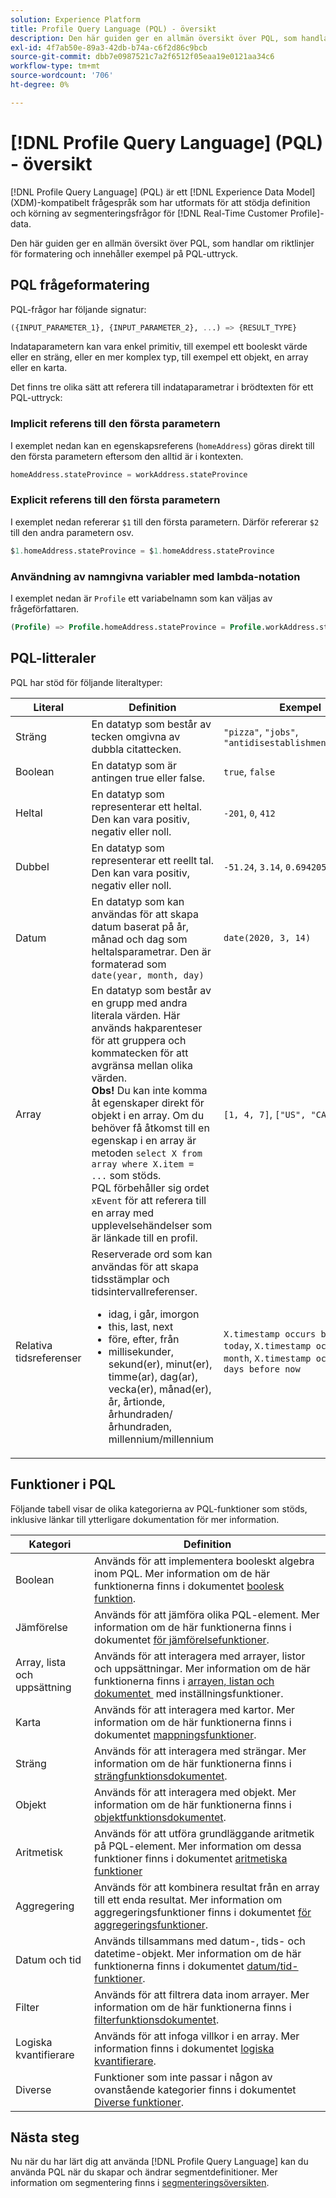 ```yaml
---
solution: Experience Platform
title: Profile Query Language (PQL) - översikt
description: Den här guiden ger en allmän översikt över PQL, som handlar om riktlinjer för formatering och innehåller exempel på PQL-uttryck.
exl-id: 4f7ab50e-89a3-42db-b74a-c6f2d86c9bcb
source-git-commit: dbb7e0987521c7a2f6512f05eaa19e0121aa34c6
workflow-type: tm+mt
source-wordcount: '706'
ht-degree: 0%

---
```


# [!DNL Profile Query Language] (PQL) - översikt

[!DNL Profile Query Language] (PQL) är ett [!DNL Experience Data Model] (XDM)-kompatibelt frågespråk som har utformats för att stödja definition och körning av segmenteringsfrågor för [!DNL Real-Time Customer Profile]-data.

Den här guiden ger en allmän översikt över PQL, som handlar om riktlinjer för formatering och innehåller exempel på PQL-uttryck.

## PQL frågeformatering

PQL-frågor har följande signatur:

```sql
({INPUT_PARAMETER_1}, {INPUT_PARAMETER_2}, ...) => {RESULT_TYPE}
```

Indataparametern kan vara enkel primitiv, till exempel ett booleskt värde eller en sträng, eller en mer komplex typ, till exempel ett objekt, en array eller en karta.

Det finns tre olika sätt att referera till indataparametrar i brödtexten för ett PQL-uttryck:

### Implicit referens till den första parametern

I exemplet nedan kan en egenskapsreferens (`homeAddress`) göras direkt till den första parametern eftersom den alltid är i kontexten.

```sql
homeAddress.stateProvince = workAddress.stateProvince
```

### Explicit referens till den första parametern

I exemplet nedan refererar `$1` till den första parametern. Därför refererar `$2` till den andra parametern osv.

```sql
$1.homeAddress.stateProvince = $1.homeAddress.stateProvince
```

### Användning av namngivna variabler med lambda-notation

I exemplet nedan är `Profile` ett variabelnamn som kan väljas av frågeförfattaren.

```sql
(Profile) => Profile.homeAddress.stateProvince = Profile.workAddress.stateProvince
```

## PQL-litteraler

PQL har stöd för följande literaltyper:

| Literal | Definition | Exempel |
| ------- | ---------- | ------- |
| Sträng | En datatyp som består av tecken omgivna av dubbla citattecken. | `"pizza"`, `"jobs"`, `"antidisestablishmentarianism"` |
| Boolean | En datatyp som är antingen true eller false. | `true`, `false` |
| Heltal | En datatyp som representerar ett heltal. Den kan vara positiv, negativ eller noll. | `-201`, `0`, `412` |
| Dubbel | En datatyp som representerar ett reellt tal. Den kan vara positiv, negativ eller noll. | `-51.24`, `3.14`, `0.6942058` |
| Datum | En datatyp som kan användas för att skapa datum baserat på år, månad och dag som heltalsparametrar. Den är formaterad som `date(year, month, day)` | `date(2020, 3, 14)` |
| Array | En datatyp som består av en grupp med andra literala värden. Här används hakparenteser för att gruppera och kommatecken för att avgränsa mellan olika värden. <br> **Obs!** Du kan inte komma åt egenskaper direkt för objekt i en array. Om du behöver få åtkomst till en egenskap i en array är metoden `select X from array where X.item = ...` som stöds. <br> PQL förbehåller sig ordet `xEvent` för att referera till en array med upplevelsehändelser som är länkade till en profil. | `[1, 4, 7]`, `["US", "CA"]` |
| Relativa tidsreferenser | Reserverade ord som kan användas för att skapa tidsstämplar och tidsintervallreferenser. <ul><li>idag, i går, imorgon</li><li>this, last, next</li><li>före, efter, från</li><li>millisekunder, sekund(er), minut(er), timme(ar), dag(ar), vecka(er), månad(er), år, årtionde, århundraden/århundraden, millennium/millennium</li></ul> | `X.timestamp occurs before today`, `X.timestamp occurs last month`, `X.timestamp occurs <= 3 days before now` |

## Funktioner i PQL

Följande tabell visar de olika kategorierna av PQL-funktioner som stöds, inklusive länkar till ytterligare dokumentation för mer information.

| Kategori | Definition |
| -------- | ---------- |
| Boolean | Används för att implementera booleskt algebra inom PQL. Mer information om de här funktionerna finns i dokumentet [boolesk funktion](./boolean-functions.md). |
| Jämförelse | Används för att jämföra olika PQL-element. Mer information om de här funktionerna finns i dokumentet [för jämförelsefunktioner](./comparison-functions.md). |
| Array, lista och uppsättning | Används för att interagera med arrayer, listor och uppsättningar. Mer information om de här funktionerna finns i [arrayen, listan och dokumentet &#x200B;](./array-functions.md) med inställningsfunktioner. |
| Karta | Används för att interagera med kartor. Mer information om de här funktionerna finns i dokumentet [mappningsfunktioner](./map-functions.md). |
| Sträng | Används för att interagera med strängar. Mer information om de här funktionerna finns i [strängfunktionsdokumentet](./string-functions.md). |
| Objekt | Används för att interagera med objekt. Mer information om de här funktionerna finns i [objektfunktionsdokumentet](./object-functions.md). |
| Aritmetisk | Används för att utföra grundläggande aritmetik på PQL-element. Mer information om dessa funktioner finns i dokumentet [aritmetiska funktioner](./arithmetic-functions.md) |
| Aggregering | Används för att kombinera resultat från en array till ett enda resultat. Mer information om aggregeringsfunktioner finns i dokumentet [för aggregeringsfunktioner](./aggregation-functions.md). |
| Datum och tid | Används tillsammans med datum-, tids- och datetime-objekt. Mer information om de här funktionerna finns i dokumentet [datum/tid-funktioner](./datetime-functions.md). |
| Filter | Används för att filtrera data inom arrayer. Mer information om de här funktionerna finns i [filterfunktionsdokumentet](./filter-functions.md). |
| Logiska kvantifierare | Används för att infoga villkor i en array. Mer information finns i dokumentet [logiska kvantifierare](./logical-quantifiers.md). |
| Diverse | Funktioner som inte passar i någon av ovanstående kategorier finns i dokumentet [Diverse funktioner](./misc-functions.md). |

## Nästa steg

Nu när du har lärt dig att använda [!DNL Profile Query Language] kan du använda PQL när du skapar och ändrar segmentdefinitioner. Mer information om segmentering finns i [segmenteringsöversikten](../home.md).
